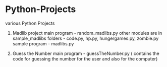 # Python-Projects
various Python Projects

1. Madlib project
    main program - random_madlibs.py
    other modules are in sample_madlibs folders - code.py, hp.py, hungergames.py, zombie.py
    sample program - madlibs.py

2. Guess the Number
    main program - guessTheNumber.py ( contains the code for guessing the number for the user and also for the computer)



